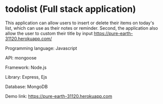 # todolist (Full stack application)
This application can allow users to insert or delete their items on today's list, which can use as their notes or reminder.
Second, the application also allow the user to custom their title by input https://pure-earth-31120.herokuapp.com/<customTitle> 

Programming language: Javascript

API: mongoose

Framework: Node.js

Library: Express, Ejs

Database: MongoDB

Demo link: https://pure-earth-31120.herokuapp.com

